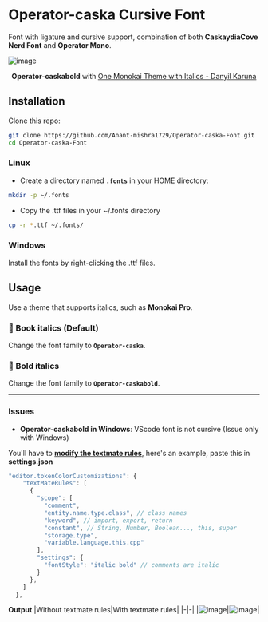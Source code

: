 # Operator-caska Cursive Font
Font with ligature and cursive support, combination of both **CaskaydiaCove Nerd Font** and **Operator Mono**.

![image](https://github.com/Anant-mishra1729/Operator-caska-Font/assets/84588156/bb718779-5a6f-44e5-8c05-313c67b583e8)

<p align = "center"><b>Operator-caskabold</b> with <a href = "https://vscodethemes.com/e/iamkd.one-monokai-italics/one-monokai-italics">One Monokai Theme with Italics - Danyil Karuna</a> </p>

## Installation
Clone this repo:
```sh
git clone https://github.com/Anant-mishra1729/Operator-caska-Font.git
cd Operator-caska-Font
```

### Linux
* Create a directory named **`.fonts`** in your HOME directory:
```sh
mkdir -p ~/.fonts
```
* Copy the .ttf files in your ~/.fonts directory
```sh
cp -r *.ttf ~/.fonts/
```

### Windows
Install the fonts by right-clicking the .ttf files.


## Usage
Use a theme that supports italics, such as **Monokai Pro**.
### 📖 Book italics (Default)
Change the font family to **`Operator-caska`**.
### 💪 Bold italics
Change the font family to **`Operator-caskabold`**.

<hr>

### Issues
* **Operator-caskabold in Windows**: VScode font is not cursive (Issue only with Windows)

You'll have to **[modify the textmate rules](https://code.visualstudio.com/api/language-extensions/syntax-highlight-guide)**, here's an example, paste this in **settings.json**

```js
"editor.tokenColorCustomizations": {
    "textMateRules": [
      {
        "scope": [
          "comment",
          "entity.name.type.class", // class names
          "keyword", // import, export, return
          "constant", // String, Number, Boolean..., this, super
          "storage.type",
          "variable.language.this.cpp"
        ],
        "settings": {
          "fontStyle": "italic bold" // comments are italic
        }
      },
    ]
  },
```

**Output**
|Without textmate rules|With textmate rules|
|-|-|
|![image](https://github.com/Anant-mishra1729/Operator-caska-Font/assets/84588156/ab06dbfd-9218-4544-9690-eb3e48ee4633)|![image](https://github.com/Anant-mishra1729/Operator-caska-Font/assets/84588156/e7d69e5a-a31f-4b27-b967-39dc1ba3a44d)|


